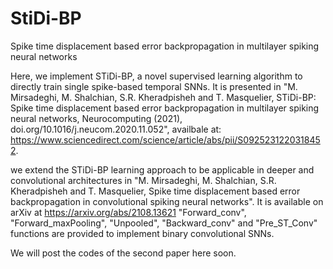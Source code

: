 # StiDi-BP
Spike time displacement based error backpropagation in multilayer spiking neural networks

Here, we implement STiDi-BP, a novel supervised learning algorithm to directly train single spike-based temporal SNNs.
It is presented in "M. Mirsadeghi, M. Shalchian, S.R. Kheradpisheh and T. Masquelier, STiDi-BP: Spike time displacement based error backpropagation in
multilayer spiking neural networks, Neurocomputing (2021), doi.org/10.1016/j.neucom.2020.11.052", availbale at: https://www.sciencedirect.com/science/article/abs/pii/S0925231220318452.

we extend the STiDi-BP learning approach to be applicable in deeper and convolutional architectures in "M. Mirsadeghi, M. Shalchian, S.R. Kheradpisheh and T. Masquelier, Spike time displacement based error backpropagation in convolutional spiking neural networks". It is available on arXiv at https://arxiv.org/abs/2108.13621
"Forward_conv", "Forward_maxPooling", "Unpooled", "Backward_conv" and "Pre_ST_Conv" functions are provided to implement binary convolutional SNNs.

We will post the codes of the second paper here soon.



